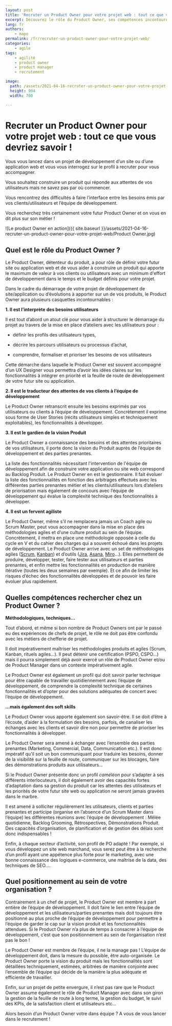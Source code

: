 ```yaml
---
layout: post
title: 'Recruter un Product Owner pour votre projet web : tout ce que vous devriez savoir !'
excerpt: Découvrez le rôle du Product Owner, ses compétences incontournables et son positionnement au sein de l'organisation
lang: fr
authors:
    - mapo
permalink: /fr/recruter-un-product-owner-pour-votre-projet-web/
categories:
    - agile
tags:
    - agilité
    - product owner
    - product manager
    - recrutement

image:
  path: /assets/2021-04-16-recruter-un-product-owner-pour-votre-projet-web/Product Owner.png
  height: 904
  width: 700

---
```


# Recruter un Product Owner pour votre projet web : tout ce que vous devriez savoir !

Vous vous lancez dans un projet de développement d’un site ou d’une application web et vous vous interrogez sur le profil à recruter pour vous accompagner.

Vous souhaitez construire un produit qui réponde aux attentes de vos utilisateurs mais ne savez pas par où commencer.

Vous rencontrez des difficultés à faire l’interface entre les besoins émis par vos clients/utilisateurs et l’équipe de développement.

Vous recherchez très certainement votre futur Product Owner et on vous en dit plus sur son métier !

![Le product Owner en action]({{ site.baseurl }}/assets/2021-04-16-recruter-un-product-owner-pour-votre-projet-web/Product Owner.jpg)

## Quel est le rôle du Product Owner ?

Le Product Owner, détenteur du produit, a pour rôle de définir votre futur site ou application web et de vous aider à construire un produit qui apporte le maximum de valeur à vos clients ou utilisateurs avec un minimum d'effort de développement dans le temps et le budget définis pour votre projet.

Dans le cadre du démarrage de votre projet de développement de site/application ou d’évolutions à apporter sur un de vos produits, le Product Owner aura plusieurs casquettes incontournables :

**1.  Il est l’interprète des besoins utilisateurs**
    

Il est tout d’abord un atout clé pour vous aider à structurer le démarrage du projet au travers de la mise en place d’ateliers avec les utilisateurs pour :

-   définir les profils des utilisateurs types,
    
-   décrire les parcours utilisateurs ou processus d’achat,
    
-   comprendre, formaliser et prioriser les besoins de vos utilisateurs
    

Cette démarche dans laquelle le Product Owner est souvent accompagné d’un UX Designer vous permettra d’avoir les idées claires sur les fonctionnalités à intégrer en priorité et la feuille de route de développement de votre futur site ou application.

**2.  Il est le traducteur des attentes de vos clients à l’équipe de développement**
    

Le Product Owner retranscrit ensuite les besoins exprimés par vos utilisateurs ou clients à l’équipe de développement. Concrètement il exprime sous forme de User Stories (récits utilisateurs simples et techniquement exploitables), les fonctionnalités à développer.

**3.  Il est le gardien de la vision Produit**
    

Le Product Owner a connaissance des besoins et des attentes prioritaires de vos utilisateurs, il porte donc la vision du Produit auprès de l’équipe de développement et des parties prenantes.

La liste des fonctionnalités nécessitant l'intervention de l'équipe de développement afin de construire votre application ou site web correspond au Backlog Produit. Le Product Owner en est le gestionnaire. Il fait évoluer la liste des fonctionnalités en fonction des arbitrages effectués avec les différentes parties prenantes métier et les clients/utilisateurs lors d’ateliers de priorisation mais également de concours avec l’équipe de développement qui évalue la complexité technique des fonctionnalités à développer.

**4.  Il est un fervent agiliste**
    

Le Product Owner, même s’il ne remplacera jamais un Coach agile ou Scrum Master, peut vous accompagner dans la mise en place des méthodologies agiles et d’une culture produit au sein de l’équipe. Concrètement, il mettra en place une méthodologie opposée à celle du cycle en V et du cahier des charges qui a souvent échoué dans les projets de développement. Le Product Owner arrive avec un set de méthodologies agiles ([Scrum](https://www.scrum.org/resources/scrum-guide), [Kanban](https://fr.wikipedia.org/wiki/Kanban_(d%C3%A9veloppement))) et d’outils ([Jira](https://www.atlassian.com/software/jira?gclsrc=aw.ds&&aceid=&adposition=&adgroup=93058439420&campaign=9124878462&creative=415542633748&device=c&keyword=jira&matchtype=e&network=g&placement=&ds_kids=p51242141084&ds_e=GOOGLE&ds_eid=700000001558501&ds_e1=GOOGLE&gclid=Cj0KCQjwyN-DBhCDARIsAFOELTn7BU-kPCpt-QoF8I9KweHwzI3C5QvdYBmouQE1KlmJW3JkeNysmiMaAiHSEALw_wcB), [Asana](https://asana.com/fr/features?utm_campaign=Brand--FR--FR--Core--EX&utm_source=google&utm_medium=pd_cpc_br&gclsrc=aw.ds&&gclid=Cj0KCQjwyN-DBhCDARIsAFOELTmotiVQEqWtp8E6rFi3Gh1lXAmtEA8jPHKrW7-lEbPElwWfrUXCRwQaArAGEALw_wcB), [Miro](https://miro.com/login/)…). Elles permettent de produire, développer, tester, faire tester aux utilisateurs et parties prenantes, et enfin mettre les fonctionnalités en production de manière itérative (toutes les deux semaines par exemple). Et ce afin de limiter les risques d’échec des fonctionnalités développées et de pouvoir les faire évoluer plus rapidement.

## Quelles compétences rechercher chez un Product Owner ?

**Méthodologiques, techniques...**

Tout d’abord, et même si bon nombre de Product Owners ont par le passé eu des expériences de chefs de projet, le rôle ne doit pas être confondu avec les métiers de chefferie de projet.

Il doit impérativement maîtriser les méthodologies produits et agiles (Scrum, Kanban, rituels agiles...). Il peut détenir une certification (PSPO, CSPO…) mais il pourra simplement déjà avoir exercé un rôle de Product Owner et/ou de Product Manager dans un contexte impérativement agile.

Le Product Owner est également un profil qui doit savoir parler technique pour être capable de travailler quotidiennement avec l’équipe de développement, de comprendre la complexité technique de certaines fonctionnalités et d’opter pour des solutions adéquates de concert avec l’équipe de développement.

**...mais également des soft skills**

Le Product Owner vous apporte également son savoir-être. Il se doit d’être à l’écoute, d’aider à la formulation des besoins, parfois, de canaliser les échanges avec les clients et savoir dire non pour permettre de prioriser les fonctionnalités à développer.

Le Product Owner sera amené à échanger avec l’ensemble des parties prenantes (Marketing, Commercial, Data, Communication etc.). Il est donc impératif qu’il soit un bon communiquant pour traduire les besoins, donner de la visibilité sur la feuille de route, communiquer sur les blocages, faire des démonstrations produits aux utilisateurs...

Si le Product Owner présente donc un profil *caméléon* pour s’adapter à ses différents interlocuteurs, il doit également avoir des capacités fortes d’adaptation dans sa gestion du produit car les attentes des utilisateurs et les priorités de votre futur site web ou application ne seront jamais gravées dans le marbre.

Il est amené à solliciter régulièrement les utilisateurs, clients et parties prenantes et participe (organise en l’absence d’un Scrum Master dans l’équipe) les différentes réunions avec l’équipe de développement : Mêlée quotidienne, Backlog Grooming, Rétrospectives, Démonstrations Produit. Des capacités d’organisation, de planification et de gestion des délais sont donc indispensables !

Enfin, à chaque secteur d’activité, son profil de PO adapté ! Par exemple, si vous développez un site web marchand, vous serez peut être à la recherche d’un profil ayant une appétence plus forte pour le marketing, avec une bonne connaissance des logiques e-commerce, une maîtrise de la data, des techniques de SEO....

## Quel positionnement au sein de votre organisation ?

Contrairement à un chef de projet, le Product Owner est membre à part entière de l’équipe de développement. Il doit faire le lien entre l’équipe de développement et les utilisateurs/parties prenantes mais doit toujours être positionné au plus proche de l’équipe de développement pour permettre à l’équipe de garder le cap sur la vision produit et les fonctionnalités attendues. Si le Product Owner n’a plus de temps à consacrer à l’équipe de développement, c’est que son positionnement au sein de l’organisation n’est pas le bon !

Le Product Owner est membre de l’équipe, il ne la manage pas ! L’équipe de développement doit, dans la mesure du possible, être auto-organisée. Le Product Owner porte la vision du produit mais les fonctionnalités sont détaillées techniquement, estimées, arbitrées de manière conjointe avec l’ensemble de l’équipe qui décide de la manière la plus adéquate et efficiente de travailler.

Enfin, sur un projet de petite envergure, il n’est pas rare que le Product Owner assume également le rôle de Product Manager avec dans son giron la gestion de la feuille de route à long terme, la gestion du budget, le suivi des KPIs, de la satisfaction client et utilisateurs etc…

Alors besoin d’un Product Owner votre dans équipe ? A vous de vous lancer dans le recrutement !
